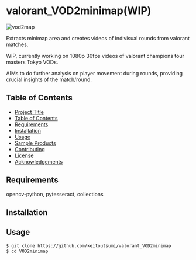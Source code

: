 # valorant_VOD2minimap(WIP)

![vod2map](https://github.com/keitoutsumi/valorant_VOD2minimap/assets/90272383/cb1f0139-7c67-45eb-93c4-fd721afc2234)

Extracts minimap area and creates videos of indivisual rounds from valorant matches.

WIP, currently working on 1080p 30fps videos of valorant champions tour masters Tokyo VODs.

AIMs to do further analysis on player movement during rounds, providing crucial insights of the match/round.

## Table of Contents

- [Project Title](#project-title)
- [Table of Contents](#table-of-contents)
- [Requirements](#requirements)
- [Installation](#installation)
- [Usage](#usage)
- [Sample Products](#sample-products)
- [Contributing](#contributing)
- [License](#license)
- [Acknowledgements](#acknowledgements)

## Requirements

opencv-python, pytesseract, collections

## Installation



## Usage

```bash
$ git clone https://github.com/keitoutsumi/valorant_VOD2minimap
$ cd VOD2minimap
